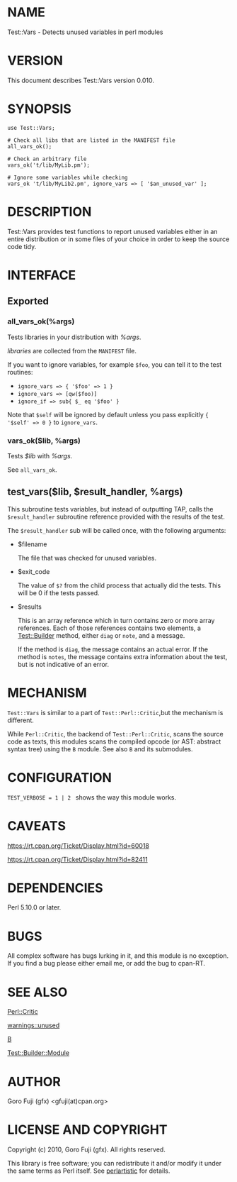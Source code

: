 # NAME

Test::Vars - Detects unused variables in perl modules

# VERSION

This document describes Test::Vars version 0.010.

# SYNOPSIS

    use Test::Vars;

    # Check all libs that are listed in the MANIFEST file
    all_vars_ok();

    # Check an arbitrary file
    vars_ok('t/lib/MyLib.pm');

    # Ignore some variables while checking
    vars_ok 't/lib/MyLib2.pm', ignore_vars => [ '$an_unused_var' ];

# DESCRIPTION

Test::Vars provides test functions to report unused variables either in an entire distribution or in some files of your choice in order to keep the source code tidy.

# INTERFACE

## Exported

### all\_vars\_ok(%args)

Tests libraries in your distribution with _%args_.

_libraries_ are collected from the `MANIFEST` file.

If you want to ignore variables, for example `$foo`, you can
tell it to the test routines:

- `ignore_vars => { '$foo' => 1 }`
- `ignore_vars => [qw($foo)]`
- `ignore_if => sub{ $_ eq '$foo' }`

Note that `$self` will be ignored by default unless you pass
explicitly `{ '$self' => 0 }` to `ignore_vars`.

### vars\_ok($lib, %args)

Tests _$lib_ with _%args_.

See `all_vars_ok`.

## test\_vars($lib, $result\_handler, %args)

This subroutine tests variables, but instead of outputting TAP, calls the
`$result_handler` subroutine reference provided with the results of the test.

The `$result_handler` sub will be called once, with the following arguments:

- $filename

    The file that was checked for unused variables.

- $exit\_code

    The value of `$?` from the child process that actually did the tests. This
    will be 0 if the tests passed.

- $results

    This is an array reference which in turn contains zero or more array
    references. Each of those references contains two elements, a [Test::Builder](https://metacpan.org/pod/Test::Builder)
    method, either `diag` or `note`, and a message.

    If the method is `diag`, the message contains an actual error. If the method
    is `notes`, the message contains extra information about the test, but is not
    indicative of an error.

# MECHANISM

`Test::Vars` is similar to a part of `Test::Perl::Critic`,but the mechanism
is different.

While `Perl::Critic`, the backend of `Test::Perl::Critic`, scans the source
code as texts, this modules scans the compiled opcode (or AST: abstract syntax
tree) using the `B` module. See also `B` and its submodules.

# CONFIGURATION

`TEST_VERBOSE = 1 | 2 ` shows the way this module works.

# CAVEATS

https://rt.cpan.org/Ticket/Display.html?id=60018

https://rt.cpan.org/Ticket/Display.html?id=82411

# DEPENDENCIES

Perl 5.10.0 or later.

# BUGS

All complex software has bugs lurking in it, and this module is no
exception. If you find a bug please either email me, or add the bug
to cpan-RT.

# SEE ALSO

[Perl::Critic](https://metacpan.org/pod/Perl::Critic)

[warnings::unused](https://metacpan.org/pod/warnings::unused)

[B](https://metacpan.org/pod/B)

[Test::Builder::Module](https://metacpan.org/pod/Test::Builder::Module)

# AUTHOR

Goro Fuji (gfx) &lt;gfuji(at)cpan.org>

# LICENSE AND COPYRIGHT

Copyright (c) 2010, Goro Fuji (gfx). All rights reserved.

This library is free software; you can redistribute it and/or modify
it under the same terms as Perl itself. See [perlartistic](https://metacpan.org/pod/perlartistic) for details.
